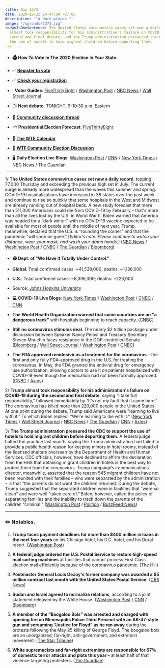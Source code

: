 ```yaml
---
title: Day 1373
date: 2020-10-23 14:47:00 -07:00
description: '"A dark winter."'
image: "/uploads/1373.jpg"
todayInOneSentence: The United States coronavirus cases set new a daily record; Trump
  almost took responsibility for his administration's failure on COVID-19 during the
  second and final debate; and the Trump administration pressured the CDC to support
  the use of hotels to hold migrant children before deporting them.
---
```


* #### 🗳 How To Vote In The 2020 Election In Your State.

* ✅ **[Register to vote](https://www.vote.org/register-to-vote/)**

* ✅ **[Check your registration](https://www.vote.org/am-i-registered-to-vote/)**

* ℹ️ **Voter Guides**: [FiveThirtyEight](https://projects.fivethirtyeight.com/how-to-vote-2020/) / [Washington Post](https://www.washingtonpost.com/elections/2020/how-to-vote/) / [NBC News](https://www.nbcnews.com/specials/plan-your-vote-state-by-state-guide-voting-by-mail-early-in-person-voting-election/index.html?cid=bc_npd_nn_ms_np-1_200816) / [Wall Street Journal](https://www.wsj.com/articles/how-to-vote-by-mail-in-every-state-11597840923)

* 📺 **Next debate**: TONIGHT. 9-10:30 p.m. Eastern

* 💬 **[Community discussion thread](https://talk.whatthefuckjusthappenedtoday.com/t/final-trump-x-biden-presidential-debate-open-thread/6021)**

* ⛅️ **Presidential Election Forecast**: [FiveThirtyEight](https://projects.fivethirtyeight.com/2020-election-forecast/)

* 📆 **[The WTF Calendar](https://talk.whatthefuckjusthappenedtoday.com/t/the-wtf-event-calendar/5888)**

* 💬 **[WTF Community Election Discussion](https://talk.whatthefuckjusthappenedtoday.com/t/2020-general-election-trump-vs-biden/5758)**

* 🖥 **Daily Election Live Blogs**:  [Washington Post](https://www.washingtonpost.com/elections/2020/10/23/trump-biden-live-updates/) / [CNN](https://www.cnn.com/politics/live-news/us-election-news-10-23-2020/index.html) / [New York Times](https://www.nytimes.com/live/2020/10/23/us/debate-trump-biden?action=click&module=Top%20Stories&pgtype=Homepage) / [NBC News](https://www.nbcnews.com/politics/2020-election/live-blog/2020-10-23-trump-biden-election-n1244355) / [The Guardian](https://www.theguardian.com/us-news/live/2020/oct/23/donald-trump-joe-biden-tv-debate-reaction-us-election-coronavirus-covid-19-live-updates)

---

1/ **The United States coronavirus cases set new a daily record**, topping 77,000 Thursday and exceeding the previous high set in July. The current surge is already more widespread than the waves this summer and spring. COVID-19 hospitalizations have increased in 38 states over the past week and continue to rise so quickly that some hospitals in the West and Midwest are already running out of hospital beds. A new study forecast that more than 511,000 Americans could die from COVID-19 by February – that's more than all the lives lost by the U.S. in World War II. Biden warned that America was headed for a “dark winter” with no COVID-19 vaccine expected to be available for most of people until the middle of next year. Trump, meanwhile, declared that the U.S. is “rounding the corner” and that the pandemic "will soon be gone." \[*Editor's note: Please continue to watch your distance, wear your mask, and wash your damn hands.*\] ([NBC News](https://www.nbcnews.com/news/us-news/coronavirus-case-increase-sets-new-u-s-record-rising-over-n1244490) / [Washington Post](https://www.washingtonpost.com/health/2020/10/23/covid-us-spike-cases/) / [CNBC](https://www.cnbc.com/2020/10/23/covid-us-reports-more-than-71600-new-cases-as-hospitalizations-rise.html) / [The Guardian](https://www.theguardian.com/world/2020/oct/23/coronavirus-half-a-million-deaths-study-forecasts) / [Bloomberg](https://www.bloomberg.com/news/articles/2020-10-22/illinois-ohio-hit-highs-fda-approves-remdesivir-virus-update?srnd=premium&sref=MIBMEEoj))

* #### 😷 Dept. of "We Have It Totally Under Control."

* **Global**: Total confirmed cases: \~41,539,000; deaths: \~1,136,000

* **U.S.**: Total confirmed cases: \~8,396,000; deaths: \~223,000

* Source: [Johns Hopkins University](https://coronavirus.jhu.edu/map.html)

* **💻 COVID-19 Live Blogs**: [New York Times](https://www.nytimes.com/live/2020/10/23/world/covid-19-coronavirus-updates) / [Washington Post](https://www.washingtonpost.com/nation/2020/10/23/coronavirus-covid-live-updates-us/) / [CNBC](https://www.cnbc.com/2020/10/23/coronavirus-live-updates.html) / [CNN](https://www.cnn.com/world/live-news/coronavirus-pandemic-10-23-20-intl/index.html)

* **The World Health Organization warned that some countries are on “a dangerous track”** with hospitals beginning to reach capacity. ([CNBC](https://www.cnbc.com/2020/10/23/who-chief-warns-next-few-months-wi.html))

* **Still no coronavirus stimulus deal**. The nearly $2 trillion package under discussion between Speaker Nancy Pelosi and Treasury Secretary Steven Mnuchin  faces resistance in the GOP-controlled Senate. ([Bloomberg](https://www.bloomberg.com/news/articles/2020-10-23/pelosi-white-house-point-fingers-as-stimulus-negotiations-stall?srnd=premium&sref=MIBMEEoj) / [Wall Street Journal](https://www.wsj.com/articles/negotiators-defend-continuing-talks-on-coronavirus-aid-deal-11603403198?mod=politics_lead_pos4) / [Washington Post](https://www.washingtonpost.com/us-policy/2020/10/23/trump-congress-coronavirus-bailout/) / [CNBC](https://www.cnbc.com/2020/10/22/stock-market-futures-open-to-close-news.html))

* **The FDA approved remdesivir as a treatment for the coronavirus** – the first and only fully FDA-approved drug in the U.S. for treating the coronavirus. In May, the FDA granted the antiviral drug for emergency use authorization, allowing doctors to use it on patients hospitalized with COVID-19 even though the medication had not been formally approved. ([CNBC](https://www.cnbc.com/2020/10/22/fda-approves-gileads-remdesivir-as-coronavirus-treatment.html) / [Axios](https://www.axios.com/fda-approves-remdesivir-gilead-coronavirus-55a82ae5-7b5e-4bfd-8ba3-d1d4837e07de.html))

2/ **Trump almost took responsibility for his administration's failure on COVID-19 during the second and final debate**, saying “I take full responsibility,” followed immediately by “It’s not my fault that it came here." The coronavirus has killed more than 220,000 people in the United States. At one point during the debate, Trump said Americans were "learning to live with it." To which Biden replied: “We’re learning to die with it." ([New York Times](https://www.nytimes.com/2020/10/22/us/politics/debate-presidential-recap.html) / [Wall Street Journal](https://www.wsj.com/articles/the-final-presidential-debate-the-moments-that-mattered-11603422757) / [NBC News](https://www.nbcnews.com/politics/2020-election/4-takeaways-last-presidential-debate-2020-n1244383) / [The Guardian](https://www.theguardian.com/us-news/2020/oct/23/trump-biden-presidential-biden-election-analysis) / [CNN](https://www.cnn.com/2020/10/23/politics/takeaways-final-biden-trump-debate/index.html) / [Axios](https://www.axios.com/trump-biden-debate-coronavirus-14b6e962-e968-4547-933d-6d7105df24b9.html))

3/ **The Trump administration pressured the CDC to support the use of hotels to hold migrant children before deporting them**. A federal judge halted the practice last month, saying the Trump administration had failed to provide a public health reason for keeping minors in hotel rooms, instead of the licensed shelters overseen by the Department of Health and Human Services. CDC officials, however, have declined to affirm the declaration from the HHS that detaining migrant children in hotels is the best way to protect them from the coronavirus. Trump campaign’s communications director, meanwhile, asserted that the reason 545 migrant children have not been reunited with their families – who were separated by the administration – is that "the parents do not want the children returned. During the debate, Trump suggested that the separated children were in facilities that “were so clean” and were well “taken care of.” Biden, however, called the policy of separating families and the inability to track down the parents of the children “criminal.” ([Washington Post](https://www.washingtonpost.com/health/2020/10/23/immigrant-minors-hotels-trump/) / [Politico](https://www.politico.com/news/2020/10/23/trump-campaign-spox-claims-parents-of-separated-migrants-dont-want-children-back-431595) / [BuzzFeed News](https://www.buzzfeednews.com/article/hamedaleaziz/trump-debate-immigrant-children-cages))

---

### ✏️ Notables.

1. **Trump faces payment deadlines for more than $400 million in loans in the next four years** on his Chicago hotel, his D.C. hotel, and his Doral resort. ([Washington Post](https://www.washingtonpost.com/politics/trump-debt-election/2020/10/23/411ab8c2-0e33-11eb-b1e8-16b59b92b36d_story.html))

2. **A federal judge ordered the U.S. Postal Service to restore high-speed mail sorting machines** at facilities that cannot process First Class election mail efficiently because of the coronavirus pandemic. ([The Hill](https://thehill.com/homenews/administration/522422-judge-orders-postal-service-to-restore-high-speed-mail-sorting))

3. **Postmaster General Louis DeJoy's former company was awarded a $5 million contract last month with the United States Postal Service**. ([CBS News](https://www.cbsnews.com/news/usps-contract-xpo-logistics-postmaster-general-louis-dejoy/#:\~:text=Postal%20Service%20awards%20%245%20million%20contract%20to%20Postmaster%20DeJoy's%20former%20company%2C%20XPO,-By%20Stephen%20Gandel&text=Postmaster%20General%20Louis%20DeJoy))

4. **Sudan and Israel agreed to normalize relations**, according to a joint statement released by the White House. ([Washington Post](https://www.washingtonpost.com/world/middle_east/israel-sudan-peace-normalization-terrorism/2020/10/23/285f53e4-1548-11eb-a258-614acf2b906d_story.html) / [CNN](https://www.cnn.com/2020/10/23/politics/trump-sudan-israel/index.html) / [Bloomberg](https://www.bloomberg.com/news/articles/2020-10-23/trump-says-israel-and-sudan-reach-peace-accord-after-uae-deal?srnd=politics-vp&sref=MIBMEEoj))

5. **A member of the “Boogaloo Bois” was arrested and charged with opening fire on Minneapolis Police Third Precinct with an AK-47-style gun and screaming “Justice for Floyd” as he ran away** during the protests following the May 25 killing of George Floyd. The boogaloo bois are an unorganized, far-right, anti-government, and extremist movement. ([The Star Tribune](https://www.startribune.com/charges-boogaloo-bois-fired-on-mpls-precinct-shouted-justice-for-floyd/572843802/))

6. **White supremacists and far-right extremists are responsible for 67% of domestic terror attacks and plots this year** – at least half of that violence targeting protesters. ([The Guardian](https://www.theguardian.com/world/2020/oct/22/white-supremacists-rightwing-domestic-terror-2020))